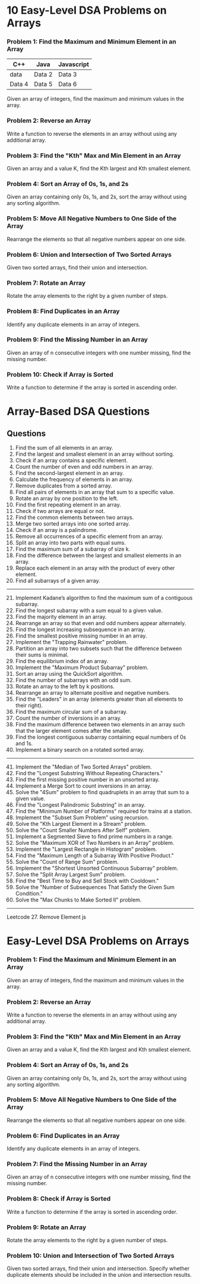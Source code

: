 
# 10 Easy-Level DSA Problems on Arrays

### Problem 1: Find the Maximum and Minimum Element in an Array

| C++    | Java   | Javascript |
| ------ | ------ | ---------- |
| data   | Data 2 | Data 3     |
| Data 4 | Data 5 | Data 6     |

Given an array of integers, find the maximum and minimum values in the array.

### Problem 2: Reverse an Array

Write a function to reverse the elements in an array without using any additional array.

### Problem 3: Find the "Kth" Max and Min Element in an Array

Given an array and a value K, find the Kth largest and Kth smallest element.

### Problem 4: Sort an Array of 0s, 1s, and 2s

Given an array containing only 0s, 1s, and 2s, sort the array without using any sorting algorithm.

### Problem 5: Move All Negative Numbers to One Side of the Array

Rearrange the elements so that all negative numbers appear on one side.

### Problem 6: Union and Intersection of Two Sorted Arrays

Given two sorted arrays, find their union and intersection.

### Problem 7: Rotate an Array

Rotate the array elements to the right by a given number of steps.

### Problem 8: Find Duplicates in an Array

Identify any duplicate elements in an array of integers.

### Problem 9: Find the Missing Number in an Array

Given an array of n consecutive integers with one number missing, find the missing number.

### Problem 10: Check if Array is Sorted

Write a function to determine if the array is sorted in ascending order.

# Array-Based DSA Questions

## Questions

1. Find the sum of all elements in an array.
2. Find the largest and smallest element in an array without sorting.
3. Check if an array contains a specific element.
4. Count the number of even and odd numbers in an array.
5. Find the second-largest element in an array.
6. Calculate the frequency of elements in an array.
7. Remove duplicates from a sorted array.
8. Find all pairs of elements in an array that sum to a specific value.
9. Rotate an array by one position to the left.
10. Find the first repeating element in an array.
11. Check if two arrays are equal or not.
12. Find the common elements between two arrays.
13. Merge two sorted arrays into one sorted array.
14. Check if an array is a palindrome.
15. Remove all occurrences of a specific element from an array.
16. Split an array into two parts with equal sums.
17. Find the maximum sum of a subarray of size k.
18. Find the difference between the largest and smallest elements in an array.
19. Replace each element in an array with the product of every other element.
20. Find all subarrays of a given array.

---

21. Implement Kadane’s algorithm to find the maximum sum of a contiguous subarray.
22. Find the longest subarray with a sum equal to a given value.
23. Find the majority element in an array.
24. Rearrange an array so that even and odd numbers appear alternately.
25. Find the longest increasing subsequence in an array.
26. Find the smallest positive missing number in an array.
27. Implement the "Trapping Rainwater" problem.
28. Partition an array into two subsets such that the difference between their sums is minimal.
29. Find the equilibrium index of an array.
30. Implement the "Maximum Product Subarray" problem.
31. Sort an array using the QuickSort algorithm.
32. Find the number of subarrays with an odd sum.
33. Rotate an array to the left by k positions.
34. Rearrange an array to alternate positive and negative numbers.
35. Find the "Leaders" in an array (elements greater than all elements to their right).
36. Find the maximum circular sum of a subarray.
37. Count the number of inversions in an array.
38. Find the maximum difference between two elements in an array such that the larger element comes after the smaller.
39. Find the longest contiguous subarray containing equal numbers of 0s and 1s.
40. Implement a binary search on a rotated sorted array.

---

41. Implement the "Median of Two Sorted Arrays" problem.
42. Find the "Longest Substring Without Repeating Characters."
43. Find the first missing positive number in an unsorted array.
44. Implement a Merge Sort to count inversions in an array.
45. Solve the "4Sum" problem to find quadruplets in an array that sum to a given value.
46. Find the "Longest Palindromic Substring" in an array.
47. Find the "Minimum Number of Platforms" required for trains at a station.
48. Implement the "Subset Sum Problem" using recursion.
49. Solve the "Kth Largest Element in a Stream" problem.
50. Solve the "Count Smaller Numbers After Self" problem.
51. Implement a Segmented Sieve to find prime numbers in a range.
52. Solve the "Maximum XOR of Two Numbers in an Array" problem.
53. Implement the "Largest Rectangle in Histogram" problem.
54. Find the "Maximum Length of a Subarray With Positive Product."
55. Solve the "Count of Range Sum" problem.
56. Implement the "Shortest Unsorted Continuous Subarray" problem.
57. Solve the "Split Array Largest Sum" problem.
58. Find the "Best Time to Buy and Sell Stock with Cooldown."
59. Solve the "Number of Subsequences That Satisfy the Given Sum Condition."
60. Solve the "Max Chunks to Make Sorted II" problem.

---
Leetcode
27. Remove Element js

# Easy-Level DSA Problems on Arrays

### Problem 1: Find the Maximum and Minimum Element in an Array
Given an array of integers, find the maximum and minimum values in the array.

### Problem 2: Reverse an Array
Write a function to reverse the elements in an array without using any additional array.

### Problem 3: Find the "Kth" Max and Min Element in an Array
Given an array and a value K, find the Kth largest and Kth smallest element.

### Problem 4: Sort an Array of 0s, 1s, and 2s
Given an array containing only 0s, 1s, and 2s, sort the array without using any sorting algorithm.

### Problem 5: Move All Negative Numbers to One Side of the Array
Rearrange the elements so that all negative numbers appear on one side.

### Problem 6: Find Duplicates in an Array
Identify any duplicate elements in an array of integers.

### Problem 7: Find the Missing Number in an Array
Given an array of n consecutive integers with one number missing, find the missing number.

### Problem 8: Check if Array is Sorted
Write a function to determine if the array is sorted in ascending order.

### Problem 9: Rotate an Array
Rotate the array elements to the right by a given number of steps.

### Problem 10: Union and Intersection of Two Sorted Arrays
Given two sorted arrays, find their union and intersection. Specify whether duplicate elements should be included in the union and intersection results.

